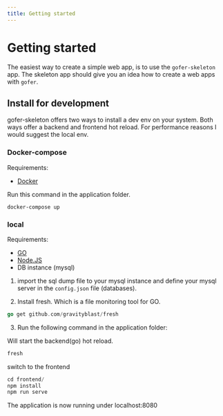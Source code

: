 ```yaml
---
title: Getting started
---
```


# Getting started

The easiest way to create a simple web app, is to use the `gofer-skeleton` app. 
The skeleton app should give you an idea how to create a web apps with `gofer`.

## Install for development

gofer-skeleton offers two ways to install a dev env on your system.
Both ways offer a backend and frontend hot reload.
For performance reasons I would suggest the local env.

### Docker-compose

Requirements:

* [Docker](https://www.docker.com/products/docker-desktop)

Run this command in the application folder.

```
docker-compose up
```

### local

Requirements:

* [GO](https://golang.org/dl/)
* [Node.JS](https://nodejs.org/en/download/)
* DB instance (mysql)

1) import the sql dump file to your mysql instance and define your mysql server in the `config.json` file (databases).

2) Install fresh. Which is a file monitoring tool for GO.

```go 
go get github.com/gravityblast/fresh
```

3) Run the following command in the application folder:

Will start the backend(go) hot reload.

```go 
fresh 
```

switch to the frontend

```go 
cd frontend/
npm install
npm run serve
```

The application is now running under localhost:8080
